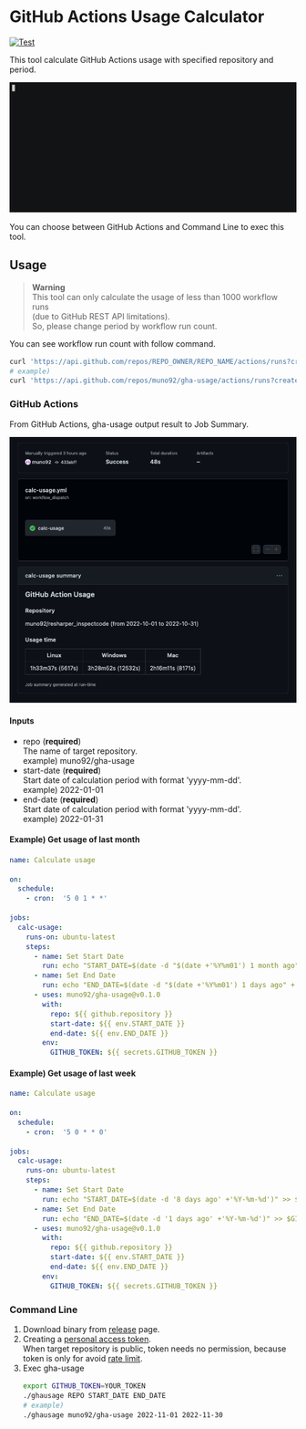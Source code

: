 # GitHub Actions Usage Calculator

[![Test](https://github.com/muno92/gha-usage/actions/workflows/test.yml/badge.svg)](https://github.com/muno92/gha-usage/actions/workflows/test.yml)

This tool calculate GitHub Actions usage with specified repository and period.  

![sample usage](./assets/sample_usage.gif)

You can choose between GitHub Actions and Command Line to exec this tool.

## Usage

> **Warning**  
> This tool can only calculate the usage of less than 1000 workflow runs  
> (due to GitHub REST API limitations).  
> So, please change period by workflow run count.

You can see workflow run count with follow command.

```bash
curl 'https://api.github.com/repos/REPO_OWNER/REPO_NAME/actions/runs?created=START_DATE..END_DATE' | jq '.total_count'
# example)
curl 'https://api.github.com/repos/muno92/gha-usage/actions/runs?created=2022-11-01..2022-11-30' | jq '.total_count'
```

### GitHub Actions

From GitHub Actions, gha-usage output result to Job Summary.

![job summary example](./assets/job_summary.png)

#### Inputs

- repo (**required**)  
  The name of target repository.  
  example) muno92/gha-usage
- start-date (**required**)  
  Start date of calculation period with format 'yyyy-mm-dd'.  
  example) 2022-01-01
- end-date (**required**)  
  Start date of calculation period with format 'yyyy-mm-dd'.  
  example) 2022-01-31

#### Example) Get usage of last month

```yaml
name: Calculate usage

on:
  schedule:
    - cron:  '5 0 1 * *'
    
jobs:
  calc-usage:
    runs-on: ubuntu-latest
    steps:
      - name: Set Start Date
        run: echo "START_DATE=$(date -d "$(date +'%Y%m01') 1 month ago" +'%Y-%m-%d')" >> $GITHUB_ENV
      - name: Set End Date
        run: echo "END_DATE=$(date -d "$(date +'%Y%m01') 1 days ago" +'%Y-%m-%d')" >> $GITHUB_ENV
      - uses: muno92/gha-usage@v0.1.0
        with:
          repo: ${{ github.repository }}
          start-date: ${{ env.START_DATE }}
          end-date: ${{ env.END_DATE }}
        env:
          GITHUB_TOKEN: ${{ secrets.GITHUB_TOKEN }}
```

#### Example) Get usage of last week

```yaml
name: Calculate usage

on:
  schedule:
    - cron:  '5 0 * * 0'
    
jobs:
  calc-usage:
    runs-on: ubuntu-latest
    steps:
      - name: Set Start Date
        run: echo "START_DATE=$(date -d '8 days ago' +'%Y-%m-%d')" >> $GITHUB_ENV
      - name: Set End Date
        run: echo "END_DATE=$(date -d '1 days ago' +'%Y-%m-%d')" >> $GITHUB_ENV
      - uses: muno92/gha-usage@v0.1.0
        with:
          repo: ${{ github.repository }}
          start-date: ${{ env.START_DATE }}
          end-date: ${{ env.END_DATE }}
        env:
          GITHUB_TOKEN: ${{ secrets.GITHUB_TOKEN }}
```

### Command Line

1. Download binary from [release](https://github.com/muno92/gha-usage/releases) page.
2. Creating a [personal access token](https://docs.github.com/ja/authentication/keeping-your-account-and-data-secure/creating-a-personal-access-token).  
  When target repository is public, token needs no permission, because token is only for avoid [rate limit](https://docs.github.com/en/rest/overview/resources-in-the-rest-api#rate-limiting).
3. Exec gha-usage  
   ```bash
   export GITHUB_TOKEN=YOUR_TOKEN
   ./ghausage REPO START_DATE END_DATE
   # example)
   ./ghausage muno92/gha-usage 2022-11-01 2022-11-30
   ```
